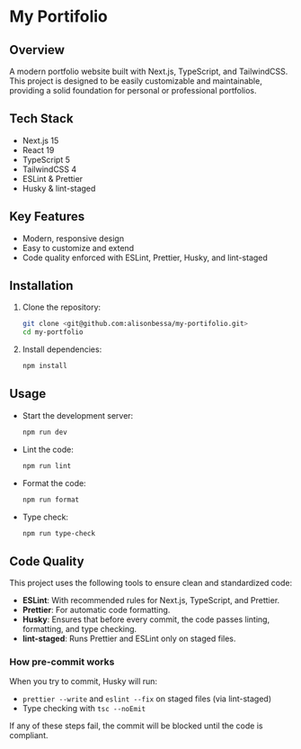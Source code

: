# My Portifolio

## Overview

A modern portfolio website built with Next.js, TypeScript, and TailwindCSS. This project is designed to be easily customizable and maintainable, providing a solid foundation for personal or professional portfolios.

## Tech Stack

- Next.js 15
- React 19
- TypeScript 5
- TailwindCSS 4
- ESLint & Prettier
- Husky & lint-staged

## Key Features

- Modern, responsive design
- Easy to customize and extend
- Code quality enforced with ESLint, Prettier, Husky, and lint-staged

## Installation

1. Clone the repository:
   ```sh
   git clone <git@github.com:alisonbessa/my-portifolio.git>
   cd my-portfolio
   ```
2. Install dependencies:
   ```sh
   npm install
   ```

## Usage

- Start the development server:
  ```sh
  npm run dev
  ```
- Lint the code:
  ```sh
  npm run lint
  ```
- Format the code:
  ```sh
  npm run format
  ```
- Type check:
  ```sh
  npm run type-check
  ```

## Code Quality

This project uses the following tools to ensure clean and standardized code:

- **ESLint**: With recommended rules for Next.js, TypeScript, and Prettier.
- **Prettier**: For automatic code formatting.
- **Husky**: Ensures that before every commit, the code passes linting, formatting, and type checking.
- **lint-staged**: Runs Prettier and ESLint only on staged files.

### How pre-commit works

When you try to commit, Husky will run:

- `prettier --write` and `eslint --fix` on staged files (via lint-staged)
- Type checking with `tsc --noEmit`

If any of these steps fail, the commit will be blocked until the code is compliant.
